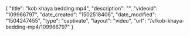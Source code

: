 {
    "title": "kob khaya bedding.mp4",
    "description": "",
    "videoid": "109966797",
    "date_created": "1502518406",
    "date_modified": "1504247455",
    "type": "captivate",
    "layout": "video",
    "url": "\/v\/kob-khaya-bedding-mp4\/109966797"
}